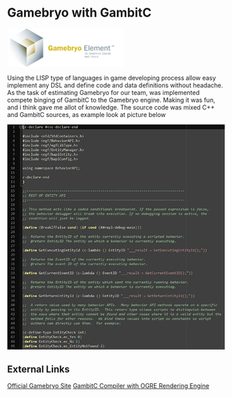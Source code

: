 # Gamebryo with GambitC

![Gamebryo](/projects/gamebryo/icon_gamebryo_270px.gif)

Using the LISP type of languages in game developing process allow easy implement any DSL and define code and data definitions without headache. 
As the task of estimating Gamebryo for our team, was implemented compete binging of GambitC to the Gamebryo engine. Making it was fun, and i think gave me allot of knowledge. The source code was mixed C++ and GambitC sources, as example look at picture below 

![Source Code Screen](/projects/gamebryo/src_screen.png)

## External Links

[Official Gamebryo Site](http://www.gamebryo.com)
[GambitC Compiler with OGRE Rendering Engine](https://github.com/hww/ogre-gambc)
